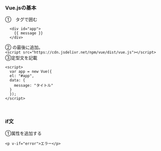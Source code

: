 ### Vue.jsの基本<br>
①　<id>タグで囲む<br>
```
  <div id="app">
    {{ message }}
  </div>
 ```
 ② <body>の最後に追加。<br>
  ```<script src="https://cdn.jsdelivr.net/npm/vue/dist/vue.js"></script>```
 ③定型文を記載<br>
  ```
  <script>
    var app = new Vue({
    el: "#app",
    data: {
      message: "タイトル"
    }
    });
  </script>
  ```
<br>

### if文<br>
①属性を追加する<br>
```
<p v-if="error">エラー</p>
```
  
